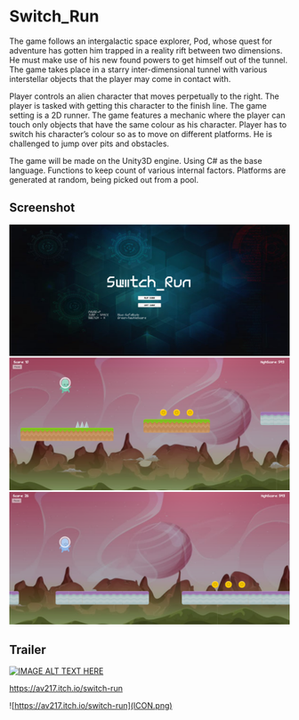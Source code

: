 # Switch_Run

The game follows an intergalactic space explorer, Pod, whose quest for adventure has gotten him trapped in a reality rift between two dimensions. He must make use of his new found powers to get himself out of the tunnel. The game takes place in a starry inter-dimensional tunnel with various interstellar objects that the player may come in contact with.

Player controls an alien character that moves perpetually to the right. The player is tasked with getting this character to the finish line. The game setting is a 2D runner.
The game features a mechanic where the player can touch only objects that have the same colour as his character. Player has to switch his character’s colour so as to move on different platforms. He is challenged to jump over pits and obstacles.

The game will be made on the Unity3D engine. Using C# as the base language. Functions to keep count of various internal factors. Platforms are generated at random, being picked out from a pool.

## Screenshot

![](Screenshots/1.PNG)
![](Screenshots/2.PNG)
![](Screenshots/3.PNG)

## Trailer

[![IMAGE ALT TEXT HERE](http://img.youtube.com/vi/65ObRYbrFb8/0.jpg)](http://www.youtube.com/watch?v=65ObRYbrFb8)

https://av217.itch.io/switch-run

![https://av217.itch.io/switch-run](ICON.png)
